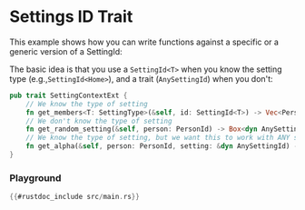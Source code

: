 # Settings ID Trait

This example shows how you can write functions against a specific or a generic
version of a SettingId:

The basic idea is that you use a `SettingId<T>` when you know the setting type
(e.g.,`SettingId<Home>`), and a trait (`AnySettingId`) when you don't:

```rust
pub trait SettingContextExt {
    // We know the type of setting
    fn get_members<T: SettingType>(&self, id: SettingId<T>) -> Vec<PersonId>;
    // We don't know the type of setting
    fn get_random_setting(&self, person: PersonId) -> Box<dyn AnySettingId>;
    // We know the type of setting, but we want this to work with ANY setting type
    fn get_alpha(&self, person: PersonId, setting: &dyn AnySettingId) -> f64;
}
```

### Playground

```rust
{{#rustdoc_include src/main.rs}}
```

